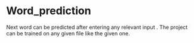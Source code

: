 # Word_prediction

Next word can be predicted after entering any relevant input . The project can be trained on any given file like the given one. 
